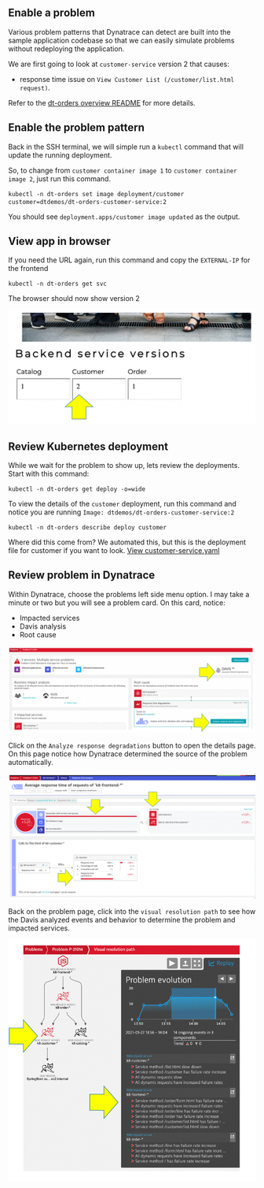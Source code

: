 ## Enable a problem

Various problem patterns that Dynatrace can detect are built into the sample application codebase so that we can easily simulate problems without redeploying the application.

We are first going to look at `customer-service` version 2 that causes:
* response time issue on `View Customer List (/customer/list.html request)`.

Refer to the [dt-orders overview README](https://github.com/dt-orders/overview#pre-built-docker-images) for more details.

## Enable the problem pattern

Back in the SSH terminal, we will simple run a `kubectl` command that will update the running deployment.

So, to change from `customer container image 1` to `customer container image 2`, just run this command.

```
kubectl -n dt-orders set image deployment/customer customer=dtdemos/dt-orders-customer-service:2
```

You should see `deployment.apps/customer image updated` as the output.

## View app in browser

If you need the URL again, run this command and copy the `EXTERNAL-IP` for the frontend

```
kubectl -n dt-orders get svc
```

The browser should now show version 2

![image](../../../assets/images/lab3-version-2.png)

## Review Kubernetes deployment

While we wait for the problem to show up, lets review the deployments.  Start with this command:

```
kubectl -n dt-orders get deploy -o=wide
```

To view the details of the `customer` deployment, run this command and notice you are running `Image: dtdemos/dt-orders-customer-service:2`

```
kubectl -n dt-orders describe deploy customer
```

Where did this come from?  We automated this, but this is the deployment file for customer if you want to look. [View customer-service.yaml](https://github.com/dt-orders/overview/blob/master/k8/customer-service.yaml)

## Review problem in Dynatrace

Within Dynatrace, choose the problems left side menu option.  I may take a minute or two but you will see a problem card.  On this card, notice:

* Impacted services
* Davis analysis
* Root cause

![image](../../../assets/images/lab3-customer-problem-summary.png)

Click on the `Analyze response degradations` button to open the details page.  On this page notice how Dynatrace determined the source of the problem automatically.

![image](../../../assets/images/lab3-customer-problem-details.png)

Back on the problem page, click into the `visual resolution path` to see how the Davis analyzed events and behavior to determine the problem and impacted services.

![image](../../../assets/images/lab3-customer-problem-path.png)


